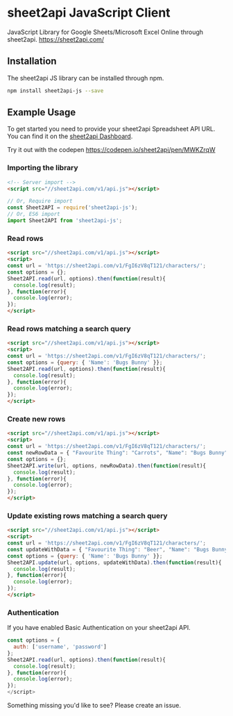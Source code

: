 # sheet2api JavaScript Client

JavaScript Library for Google Sheets/Microsoft Excel Online through sheet2api. https://sheet2api.com/

## Installation

The sheet2api JS library can be installed through npm.

```bash
npm install sheet2api-js --save
```

## Example Usage

To get started you need to provide your sheet2api Spreadsheet API URL. You can find it on the [sheet2api Dashboard](https://sheet2api.com).

Try it out with the codepen https://codepen.io/sheet2api/pen/MWKZrqW

### Importing the library

```html
<!-- Server import -->
<script src="//sheet2api.com/v1/api.js"></script>
```
```js
// Or, Require import
const Sheet2API = require('sheet2api-js');
// Or, ES6 import
import Sheet2API from 'sheet2api-js';
```

### Read rows

```html
<script src="//sheet2api.com/v1/api.js"></script>
<script>
const url = 'https://sheet2api.com/v1/FgI6zV8qT121/characters/';
const options = {};
Sheet2API.read(url, options).then(function(result){
  console.log(result);
}, function(error){
  console.log(error);
});
</script>
```

### Read rows matching a search query

```html
<script src="//sheet2api.com/v1/api.js"></script>
<script>
const url = 'https://sheet2api.com/v1/FgI6zV8qT121/characters/';
const options = {query: { 'Name': 'Bugs Bunny' }};
Sheet2API.read(url, options).then(function(result){
  console.log(result);
}, function(error){
  console.log(error);
});
</script>
```

### Create new rows

```html
<script src="//sheet2api.com/v1/api.js"></script>
<script>
const url = 'https://sheet2api.com/v1/FgI6zV8qT121/characters/';
const newRowData = { "Favourite Thing": "Carrots", "Name": "Bugs Bunny" };
const options = {};
Sheet2API.write(url, options, newRowData).then(function(result){
  console.log(result);
}, function(error){
  console.log(error);
});
</script>
```

### Update existing rows matching a search query

```html
<script src="//sheet2api.com/v1/api.js"></script>
<script>
const url = 'https://sheet2api.com/v1/FgI6zV8qT121/characters/';
const updateWithData = { "Favourite Thing": "Beer", "Name": "Bugs Bunny" };
const options = {query: { 'Name': 'Bugs Bunny' }};
Sheet2API.update(url, options, updateWithData).then(function(result){
  console.log(result);
}, function(error){
  console.log(error);
});
</script>
```

### Authentication

If you have enabled Basic Authentication on your sheet2api API.

```javascript
const options = {
  auth: ['username', 'password']
};
Sheet2API.read(url, options).then(function(result){
  console.log(result);
}, function(error){
  console.log(error);
});
</script>
```

Something missing you'd like to see? Please create an issue.
